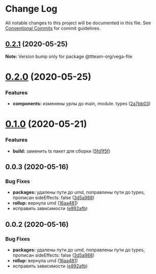 # Change Log

All notable changes to this project will be documented in this file.
See [Conventional Commits](https://conventionalcommits.org) for commit guidelines.

## [0.2.1](https://github.com/ttteam-org/ttteam-vega-ui/compare/@ttteam-org/vega-file@0.2.0...@ttteam-org/vega-file@0.2.1) (2020-05-25)

**Note:** Version bump only for package @ttteam-org/vega-file





# [0.2.0](https://github.com/ttteam-org/ttteam-vega-ui/compare/@ttteam-org/vega-file@0.1.0...@ttteam-org/vega-file@0.2.0) (2020-05-25)


### Features

* **components:** изменены урлы до main, module. types ([2a7bb03](https://github.com/ttteam-org/ttteam-vega-ui/commit/2a7bb0354a083e034a49ed7e3709283dec0b7381))





# [0.1.0](https://github.com/ttteam-org/ttteam-vega-ui/compare/@ttteam-org/vega-file@0.0.2...@ttteam-org/vega-file@0.1.0) (2020-05-21)


### Features

* **build:** заменить ts пакет для сборки ([5fd1f5f](https://github.com/ttteam-org/ttteam-vega-ui/commit/5fd1f5fcd66e4c7cd83b623b63c3fe49f1001d88))





## 0.0.3 (2020-05-16)

### Bug Fixes

- **packages:** удалены пути до umd, поправлены пути до types, прописан sideEffects: false ([3d5a988](https://github.com/gpn-prototypes/vega-ui/commit/3d5a98871aece5d6c79be112e2e60ecd0529694e))
- **rollup:** вернула umd ([16aa481](https://github.com/gpn-prototypes/vega-ui/commit/16aa48132ca6c3934b3b12aa079f8645a0efc89b))
- исправить зависимости ([e892afb](https://github.com/gpn-prototypes/vega-ui/commit/e892afb5368b7ed2c6bdd4c77e08917e033f75ed))

## 0.0.2 (2020-05-16)

### Bug Fixes

- **packages:** удалены пути до umd, поправлены пути до types, прописан sideEffects: false ([3d5a988](https://github.com/gpn-prototypes/vega-ui/commit/3d5a98871aece5d6c79be112e2e60ecd0529694e))
- **rollup:** вернула umd ([16aa481](https://github.com/gpn-prototypes/vega-ui/commit/16aa48132ca6c3934b3b12aa079f8645a0efc89b))
- исправить зависимости ([e892afb](https://github.com/gpn-prototypes/vega-ui/commit/e892afb5368b7ed2c6bdd4c77e08917e033f75ed))
